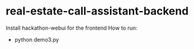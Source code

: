 # real-estate-call-assistant-backend
Install hackathon-webui for the frontend
How to run:
- python demo3.py
